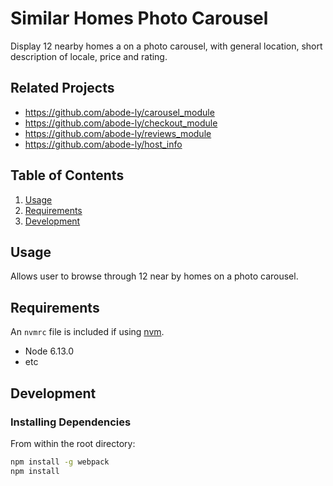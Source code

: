 # Similar Homes Photo Carousel 

Display 12 nearby homes a on a photo carousel, with general location, short description of locale, price and rating. 

## Related Projects

  - https://github.com/abode-ly/carousel_module
  - https://github.com/abode-ly/checkout_module
  - https://github.com/abode-ly/reviews_module
  - https://github.com/abode-ly/host_info

## Table of Contents

1. [Usage](#Usage)
1. [Requirements](#requirements)
1. [Development](#development)

## Usage
  Allows user to browse through 12 near by homes on a photo carousel. 

## Requirements

An `nvmrc` file is included if using [nvm](https://github.com/creationix/nvm).

- Node 6.13.0
- etc

## Development

### Installing Dependencies

From within the root directory:

```sh
npm install -g webpack
npm install
```

